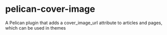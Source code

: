 # pelican-cover-image
A Pelican plugin that adds a cover_image_url attribute to articles and pages, which can be used in themes
